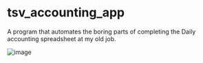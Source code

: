 # tsv_accounting_app

A program that automates the boring parts of completing the Daily accounting spreadsheet at my old job.

![image](https://user-images.githubusercontent.com/71410748/148700734-8ca34f65-94e7-46c7-a6d5-8f611700bbfb.png)
